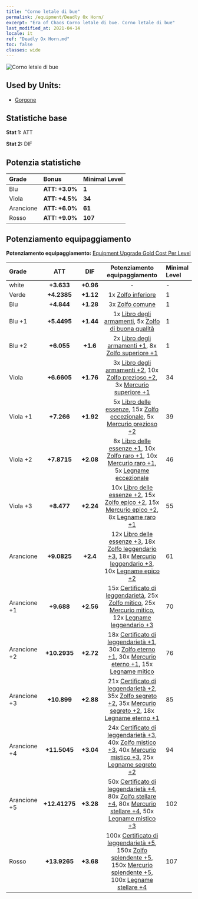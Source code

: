 ```yaml
---
title: "Corno letale di bue"
permalink: /equipment/Deadly Ox Horn/
excerpt: "Era of Chaos Corno letale di bue. Corno letale di bue"
last_modified_at: 2021-04-14
locale: it
ref: "Deadly Ox Horn.md"
toc: false
classes: wide
---
```


  ![Corno letale di bue](/images/e/e_8053.png)

## Used by Units:

* [Gorgone](/it/units/Gorgon/) 


## Statistiche base
 **Stat 1:** ATT

 **Stat 2:** DIF

## Potenzia statistiche

  |     Grade    |   Bonus | Minimal Level | 
  |:-------------|:--------|:--------------| 
  | Blu | **ATT: +3.0%** | **1** | 
  | Viola | **ATT: +4.5%** | **34** | 
  | Arancione | **ATT: +6.0%** | **61** | 
  | Rosso | **ATT: +9.0%** | **107** | 


## Potenziamento equipaggiamento
 **Potenziamento equipaggiamento:** [Equipment Upgrade Gold Cost Per Level](/equipment/EquipmentUpgradeCostPerLevel/) 

  |          Grade      | ATT | DIF | Potenziamento equipaggiamento | Minimal Level |
  |:--------------------|:---------:|:---------:|:----------------:|:--------------|
  | white | **+3.633** | **+0.96** | - | - |
  | Verde | **+4.2385** | **+1.12** | 1x [Zolfo inferiore](/it/Items/mat_3/) | 1 |
  | Blu | **+4.844** | **+1.28** | 3x [Zolfo comune](/it/Items/mat_9/) | 1 |
  | Blu +1 | **+5.4495** | **+1.44** | 1x [Libro degli armamenti](/it/Items/mat_18/), 5x [Zolfo di buona qualità](/it/Items/mat_15/) | 1 |
  | Blu +2 | **+6.055** | **+1.6** | 2x [Libro degli armamenti +1](/it/Items/mat_25/), 8x [Zolfo superiore +1](/it/Items/mat_22/) | 1 |
  | Viola | **+6.6605** | **+1.76** | 3x [Libro degli armamenti +2](/it/Items/mat_32/), 10x [Zolfo prezioso +2](/it/Items/mat_29/), 3x [Mercurio superiore +1](/it/Items/mat_21/) | 34 |
  | Viola +1 | **+7.266** | **+1.92** | 5x [Libro delle essenze](/it/Items/mat_39/), 15x [Zolfo eccezionale](/it/Items/mat_36/), 5x [Mercurio prezioso +2](/it/Items/mat_28/) | 39 |
  | Viola +2 | **+7.8715** | **+2.08** | 8x [Libro delle essenze +1](/it/Items/mat_46/), 10x [Zolfo raro +1](/it/Items/mat_43/), 10x [Mercurio raro +1](/it/Items/mat_42/), 5x [Legname eccezionale](/it/Items/mat_34/) | 46 |
  | Viola +3 | **+8.477** | **+2.24** | 10x [Libro delle essenze +2](/it/Items/mat_53/), 15x [Zolfo epico +2](/it/Items/mat_50/), 15x [Mercurio epico +2](/it/Items/mat_49/), 8x [Legname raro +1](/it/Items/mat_41/) | 55 |
  | Arancione | **+9.0825** | **+2.4** | 12x [Libro delle essenze +3](/it/Items/mat_60/), 18x [Zolfo leggendario +3](/it/Items/mat_57/), 18x [Mercurio leggendario +3](/it/Items/mat_56/), 10x [Legname epico +2](/it/Items/mat_48/) | 61 |
  | Arancione +1 | **+9.688** | **+2.56** | 15x [Certificato di leggendarietà](/it/Items/mat_67/), 25x [Zolfo mitico](/it/Items/mat_64/), 25x [Mercurio mitico](/it/Items/mat_63/), 12x [Legname leggendario +3](/it/Items/mat_55/) | 70 |
  | Arancione +2 | **+10.2935** | **+2.72** | 18x [Certificato di leggendarietà +1](/it/Items/mat_74/), 30x [Zolfo eterno +1](/it/Items/mat_71/), 30x [Mercurio eterno +1](/it/Items/mat_70/), 15x [Legname mitico](/it/Items/mat_62/) | 76 |
  | Arancione +3 | **+10.899** | **+2.88** | 21x [Certificato di leggendarietà +2](/it/Items/mat_81/), 35x [Zolfo segreto +2](/it/Items/mat_78/), 35x [Mercurio segreto +2](/it/Items/mat_77/), 18x [Legname eterno +1](/it/Items/mat_69/) | 85 |
  | Arancione +4 | **+11.5045** | **+3.04** | 24x [Certificato di leggendarietà +3](/it/Items/mat_88/), 40x [Zolfo mistico +3](/it/Items/mat_85/), 40x [Mercurio mistico +3](/it/Items/mat_84/), 25x [Legname segreto +2](/it/Items/mat_76/) | 94 |
  | Arancione +5 | **+12.41275** | **+3.28** | 50x [Certificato di leggendarietà +4](/it/Items/mat_95/), 80x [Zolfo stellare +4](/it/Items/mat_92/), 80x [Mercurio stellare +4](/it/Items/mat_91/), 50x [Legname mistico +3](/it/Items/mat_83/) | 102 |
  | Rosso | **+13.9265** | **+3.68** | 100x [Certificato di leggendarietà +5](/it/Items/mat_102/), 150x [Zolfo splendente +5](/it/Items/mat_99/), 150x [Mercurio splendente +5](/it/Items/mat_98/), 100x [Legname stellare +4](/it/Items/mat_90/) | 107 |

